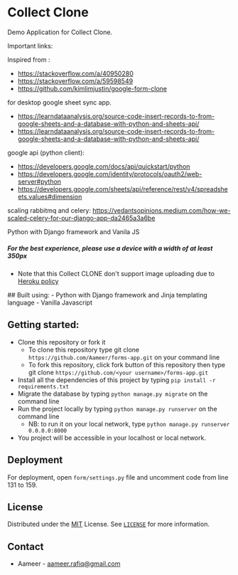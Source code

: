 # Collect Clone

Demo Application for Collect Clone. 

Important links:

Inspired from :
* https://stackoverflow.com/a/40950280
* https://stackoverflow.com/a/59598549
* https://github.com/kimlimjustin/google-form-clone


for desktop google sheet sync app.
* https://learndataanalysis.org/source-code-insert-records-to-from-google-sheets-and-a-database-with-python-and-sheets-api/
* https://learndataanalysis.org/source-code-insert-records-to-from-google-sheets-and-a-database-with-python-and-sheets-api/


google api (python client):
* https://developers.google.com/docs/api/quickstart/python
* https://developers.google.com/identity/protocols/oauth2/web-server#python
* https://developers.google.com/sheets/api/reference/rest/v4/spreadsheets.values#dimension

scaling rabbitmq and celery: https://vedantsopinions.medium.com/how-we-scaled-celery-for-our-django-app-da2465a3a6be

Python with Django framework and Vanila JS

##### For the best experience, please use a device with a width of at least 350px
- Note that this Collect CLONE don't support image uploading due to [Heroku policy](https://help.heroku.com/K1PPS2WM/why-are-my-file-uploads-missing-deleted)

</details>
## Built using:
- Python with Django framework and Jinja templating language
- Vanilla Javascript

## Getting started:
- Clone this repository or fork it
    - To clone this repository type git clone `https://github.com/Aameer/forms-app.git` on your command line
    - To fork this repository, click fork button of this repository then type git clone `https://github.com/<your username>/forms-app.git`
- Install all the dependencies of this project by typing `pip install -r requirements.txt`
- Migrate the database by typing `python manage.py migrate` on the command line
- Run the project locally by typing `python manage.py runserver` on the command line
    - NB: to run it on your local network, type `python manage.py runserver 0.0.0.0:8000`
- You project will be accessible in your localhost or local network.

## Deployment
For deployment, open `form/settings.py` file and uncomment code from line 131 to 159.

## License
Distributed under the [MIT](https://github.com/Aameer/forms-app/blob/master/LICENSE) License. See [`LICENSE`](https://github.com/Aameer/forms-app/blob/master/LICENSE) for more information.

## Contact
- Aameer - [aameer.rafiq@gmail.com](mailto:aameer.rafiq@gmail.com)